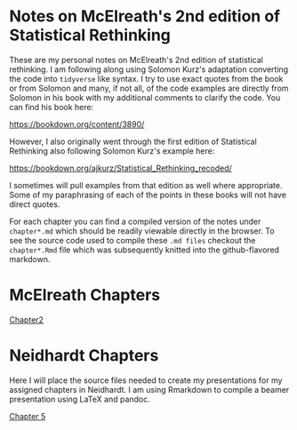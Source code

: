 # Notes on McElreath's 2nd edition of Statistical Rethinking

These are my personal notes on McElreath's 2nd edition of statistical rethinking.
I am following along using Solomon Kurz's adaptation converting the code into
`tidyverse` like syntax. I try to use exact quotes from the book or from Solomon
and many, if not all, of the code examples are directly from Solomon in his book
with my additional comments to clarify the code. You can find his book here:

https://bookdown.org/content/3890/

However, I also originally went through the first edition of Statistical
Rethinking also following Solomon Kurz's example here:

https://bookdown.org/ajkurz/Statistical_Rethinking_recoded/

I sometimes will pull examples from that edition as well where appropriate. 
Some of my paraphrasing of each of the points in these books will not have 
direct quotes.

For each chapter you can find a compiled version of the notes under
`chapter*.md` which should be readily viewable directly in the
browser. To see the source code used to compile these `.md files`
checkout the `chapter*.Rmd` file which was subsequently knitted into
the github-flavored markdown.

# McElreath Chapters

[Chapter2](./chapter2.md)

# Neidhardt Chapters

Here I will place the source files needed to create my presentations for my
assigned chapters in Neidhardt. I am using Rmarkdown to compile
a beamer presentation using LaTeX and pandoc.

[Chapter 5](neidhardt/NeidhardtChapter5_presentation.pdf)


